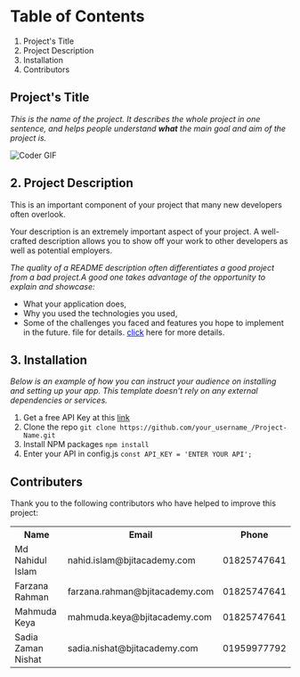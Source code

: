 # Table of Contents
1. Project's Title
2. Project Description
3. Installation
4. Contributors
## Project's Title
_This is the name of the project. It describes the whole project in one sentence, and helps 
people understand **what** the main goal and aim of the project is._<br/>

<img alt="Coder GIF" src="https://thumbs.dreamstime.com/b/banner-devops-vector-illustration-concept-software-engineering-culture-practice-development-operation-137594571.jpg" style="max-width: 100%;" data-target="animated-image.originalImage"><br/>

## 2. Project Description
This is an important component of your project that many new developers often overlook.
<p>Your description is an extremely important aspect of your project. A well-crafted description 
allows you to show off your work to other developers as well as potential employers.</p>
<p><em>The quality of a README description often differentiates a good project from a bad project.A good one takes advantage of the opportunity to explain and showcase:</p></em> 


- What your application does,
- Why you used the technologies you used,
- Some of the challenges you faced and features you hope to implement in the future.
file for details. <a href="https://example.com" style="text-decoration: underline; color: blue;">click</a> here for more details.


## 3. Installation

*Below is an example of how you can instruct your audience on installing and setting up your 
app. This template doesn't rely on any external dependencies or services.*

1. Get a free API Key at this [link](https://bjitacademy.com)
2. Clone the repo
`git clone https://github.com/your_username_/Project-Name.git`
3. Install NPM packages
`npm install`
4. Enter your API in config.js
`const API_KEY = 'ENTER YOUR API';`


## Contributers
Thank you to the following contributors who have helped to improve this project:
<table>
  <tr>
    <th> Name </th>
     <th> Email </th>
     <th> Phone </th>
  </tr>
  <tr>
    <td> Md Nahidul Islam </th>
     <td> nahid.islam@bjitacademy.com </th>
     <td> 01825747641 </th>
  </tr>
  <tr>
    <td> Farzana Rahman </th>
     <td> farzana.rahman@bjitacademy.com </th>
     <td> 01825747641 </th>
  </tr>
  <tr>
    <td> Mahmuda Keya </th>
     <td> mahmuda.keya@bjitacademy.com </th>
     <td> 01825747641 </th>
  </tr>
  <tr>
    <td> Sadia Zaman Nishat </th>
     <td> sadia.nishat@bjitacademy.com </th>
     <td> 01959977792 </th>







  </tr>
</table>
